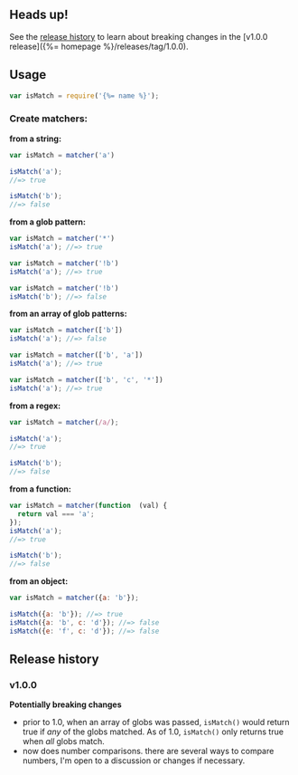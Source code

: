 ## Heads up!

See the [release history](#release-history) to learn about breaking changes in the [v1.0.0 release]({%= homepage %}/releases/tag/1.0.0).

## Usage

```js
var isMatch = require('{%= name %}');
```

### Create matchers:

**from a string:**

```js
var isMatch = matcher('a')

isMatch('a');
//=> true

isMatch('b');
//=> false
```

**from a glob pattern:**

```js
var isMatch = matcher('*')
isMatch('a'); //=> true

var isMatch = matcher('!b')
isMatch('a'); //=> true

var isMatch = matcher('!b')
isMatch('b'); //=> false
```

**from an array of glob patterns:**

```js
var isMatch = matcher(['b'])
isMatch('a'); //=> false

var isMatch = matcher(['b', 'a'])
isMatch('a'); //=> true

var isMatch = matcher(['b', 'c', '*'])
isMatch('a'); //=> true
```

**from a regex:**

```js
var isMatch = matcher(/a/);

isMatch('a');
//=> true

isMatch('b');
//=> false
```

**from a function:**

```js
var isMatch = matcher(function  (val) {
  return val === 'a';
});
isMatch('a');
//=> true

isMatch('b');
//=> false
```

**from an object:**

```js
var isMatch = matcher({a: 'b'});

isMatch({a: 'b'}); //=> true
isMatch({a: 'b', c: 'd'}); //=> false
isMatch({e: 'f', c: 'd'}); //=> false
```

## Release history

### v1.0.0

**Potentially breaking changes**

- prior to 1.0, when an array of globs was passed, `isMatch()` would return true if _any_ of the globs matched. As of 1.0, `isMatch()` only returns true when _all_ globs match. 
- now does number comparisons. there are several ways to compare numbers, I'm open to a discussion or changes if necessary.

